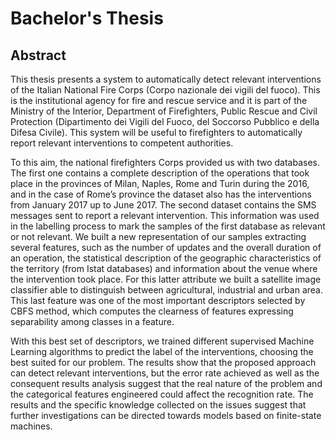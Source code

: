 # Bachelor's Thesis
## Abstract
This thesis presents a system to automatically detect relevant interventions of the Italian National Fire Corps (Corpo nazionale dei vigili del fuoco). This is the institutional agency for fire and rescue service and it is part of the Ministry of the Interior, Department of Firefighters, Public Rescue and Civil Protection (Dipartimento dei Vigili del Fuoco, del Soccorso Pubblico e della Difesa Civile). This system will be useful to firefighters to automatically report relevant interventions to competent authorities.

To this aim, the national firefighters Corps provided us with two databases. The first one contains a complete description of the operations that took place in the provinces of Milan, Naples, Rome and Turin during the 2016, and in the case of Rome’s province the dataset also has the interventions from January 2017 up to June 2017. The second dataset contains the SMS messages sent to report a relevant intervention. This information was used in the labelling process to mark the samples of the first database as relevant or not relevant. We built a new representation of our samples extracting several features, such as the number of updates and the overall duration of an operation, the statistical description of the geographic characteristics of the territory (from Istat databases) and information about the venue where the intervention took place. For this latter attribute we built a satellite image classifier able to distinguish between agricultural, industrial and urban area. This last feature was one of the most important descriptors selected by CBFS method, which computes the clearness of features expressing separability among classes in a feature. 

With this best set of descriptors, we trained different supervised Machine Learning algorithms to predict the label of the interventions, choosing the best suited for our problem. The results show that the proposed approach can detect relevant interventions, but the error rate achieved as well as the consequent results analysis suggest that the real nature of the problem and the categorical features engineered could affect the recognition rate. The results and the specific knowledge collected on the issues suggest that further investigations
can be directed towards models based on finite-state machines.
